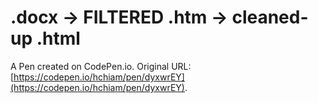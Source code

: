 # .docx -> FILTERED .htm -> cleaned-up .html

A Pen created on CodePen.io. Original URL: [https://codepen.io/hchiam/pen/dyxwrEY](https://codepen.io/hchiam/pen/dyxwrEY).

